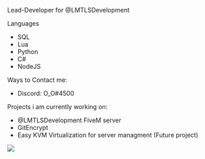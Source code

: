 Lead-Developer for @LMTLSDevelopment

Languages

* SQL
* Lua
* Python
* C#
* NodeJS


Ways to Contact me:

* Discord: O_O#4500



Projects i am currently working on:

* @LMTLSDevelopment FiveM server
* GitEncrypt 
* Easy KVM Virtualization for server managment (Future project)


<img src="https://github-readme-stats.vercel.app/api?username=Mitroxs&&show_icons=true&title_color=ffffff&icon_color=bb2acf&text_color=daf7dc&bg_color=151515">
